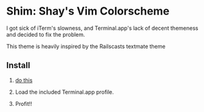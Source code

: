 Shim: Shay's Vim Colorscheme
=================================

I got sick of iTerm's slowness, and Terminal.app's lack
of decent themeness and decided to fix the problem.

This theme is heavily inspired by the Railscasts textmate theme

Install
---------------------------------

1. [do this](http://ciaranwal.sh/2007/11/01/customising-colours-in-leopard-terminal)

2. Load the included Terminal.app profile.

3. Profit!!
